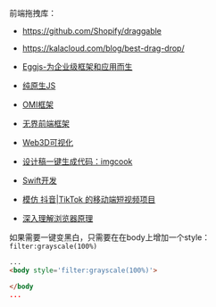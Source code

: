 
前端拖拽库：
- https://github.com/Shopify/draggable
- https://kalacloud.com/blog/best-drag-drop/


- [Eggjs-为企业级框架和应用而生](https://www.eggjs.org/)
- [纯原生JS](https://github.com/soyaine/JavaScript30.git)
- [OMI框架](https://github.com/Tencent/omi)
- [无界前端框架](https://github.com/Tencent/wujie)
- [Web3D可视化](http://www.webgl3d.cn/)
- [设计稿一键生成代码：imgcook](https://www.imgcook.com/)
- [Swift开发](https://developer.apple.com/tutorials/develop-in-swift)
- [模仿 抖音|TikTok 的移动端短视频项目](https://github.com/zyronon/douyin)
- [深入理解浏览器原理](https://www.developers.pub/wiki/1006381/1002169)


如果需要一键变黑白，只需要在在body上增加一个style：`filter:grayscale(100%)`
```html
...
<body style='filter:grayscale(100%)'>

</body
...
```

